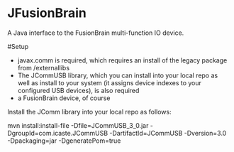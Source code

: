 # JFusionBrain

A Java interface to the FusionBrain multi-function IO device.

#Setup

- javax.comm is required, which requires an install of the legacy package from /externallibs
- The JCommUSB library, which you can install into your local repo as well as install to your system
  (it assigns device indexes to your configured USB devices), is also required
- a FusionBrain device, of course  

Install the JComm library into your local repo as follows:
 
mvn install:install-file -Dfile=JCommUSB_3_0.jar -DgroupId=com.icaste.JCommUSB -DartifactId=JCommUSB -Dversion=3.0 -Dpackaging=jar -DgeneratePom=true


